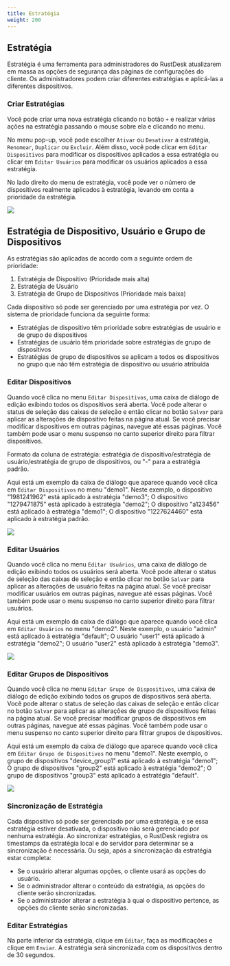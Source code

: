 ```yaml
---
title: Estratégia
weight: 200
---
```


## Estratégia

Estratégia é uma ferramenta para administradores do RustDesk atualizarem em massa as opções de segurança das páginas de configurações do cliente. Os administradores podem criar diferentes estratégias e aplicá-las a diferentes dispositivos.

### Criar Estratégias

Você pode criar uma nova estratégia clicando no botão `+` e realizar várias ações na estratégia passando o mouse sobre ela e clicando no menu.

No menu pop-up, você pode escolher `Ativar` ou `Desativar` a estratégia, `Renomear`, `Duplicar` ou `Excluir`. Além disso, você pode clicar em `Editar Dispositivos` para modificar os dispositivos aplicados a essa estratégia ou clicar em `Editar Usuários` para modificar os usuários aplicados a essa estratégia.

No lado direito do menu de estratégia, você pode ver o número de dispositivos realmente aplicados à estratégia, levando em conta a prioridade da estratégia.

![](/docs/en/self-host/rustdesk-server-pro/strategy/images/strategy_menu.png)

## Estratégia de Dispositivo, Usuário e Grupo de Dispositivos

As estratégias são aplicadas de acordo com a seguinte ordem de prioridade:
1. Estratégia de Dispositivo (Prioridade mais alta)
2. Estratégia de Usuário
3. Estratégia de Grupo de Dispositivos (Prioridade mais baixa)

Cada dispositivo só pode ser gerenciado por uma estratégia por vez. O sistema de prioridade funciona da seguinte forma:
- Estratégias de dispositivo têm prioridade sobre estratégias de usuário e de grupo de dispositivos
- Estratégias de usuário têm prioridade sobre estratégias de grupo de dispositivos
- Estratégias de grupo de dispositivos se aplicam a todos os dispositivos no grupo que não têm estratégia de dispositivo ou usuário atribuída

### Editar Dispositivos

Quando você clica no menu `Editar Dispositivos`, uma caixa de diálogo de edição exibindo todos os dispositivos será aberta. Você pode alterar o status de seleção das caixas de seleção e então clicar no botão `Salvar` para aplicar as alterações de dispositivo feitas na página atual. Se você precisar modificar dispositivos em outras páginas, navegue até essas páginas. Você também pode usar o menu suspenso no canto superior direito para filtrar dispositivos.

Formato da coluna de estratégia: estratégia de dispositivo/estratégia de usuário/estratégia de grupo de dispositivos, ou "-" para a estratégia padrão.

Aqui está um exemplo da caixa de diálogo que aparece quando você clica em `Editar Dispositivos` no menu "demo1". Neste exemplo, o dispositivo "1981241962" está aplicado à estratégia "demo3"; O dispositivo "1279471875" está aplicado à estratégia "demo2"; O dispositivo "a123456" está aplicado à estratégia "demo1"; O dispositivo "1227624460" está aplicado à estratégia padrão.

![](/docs/en/self-host/rustdesk-server-pro/strategy/images/edit_devices.png)

### Editar Usuários

Quando você clica no menu `Editar Usuários`, uma caixa de diálogo de edição exibindo todos os usuários será aberta. Você pode alterar o status de seleção das caixas de seleção e então clicar no botão `Salvar` para aplicar as alterações de usuário feitas na página atual. Se você precisar modificar usuários em outras páginas, navegue até essas páginas. Você também pode usar o menu suspenso no canto superior direito para filtrar usuários.

Aqui está um exemplo da caixa de diálogo que aparece quando você clica em `Editar Usuários` no menu "demo2". Neste exemplo, o usuário "admin" está aplicado à estratégia "default"; O usuário "user1" está aplicado à estratégia "demo2"; O usuário "user2" está aplicado à estratégia "demo3".

![](/docs/en/self-host/rustdesk-server-pro/strategy/images/edit_users.png)

### Editar Grupos de Dispositivos

Quando você clica no menu `Editar Grupo de Dispositivos`, uma caixa de diálogo de edição exibindo todos os grupos de dispositivos será aberta. Você pode alterar o status de seleção das caixas de seleção e então clicar no botão `Salvar` para aplicar as alterações de grupo de dispositivos feitas na página atual. Se você precisar modificar grupos de dispositivos em outras páginas, navegue até essas páginas. Você também pode usar o menu suspenso no canto superior direito para filtrar grupos de dispositivos.

Aqui está um exemplo da caixa de diálogo que aparece quando você clica em `Editar Grupo de Dispositivos` no menu "demo1". Neste exemplo, o grupo de dispositivos "device_group1" está aplicado à estratégia "demo1"; O grupo de dispositivos "group2" está aplicado à estratégia "demo2"; O grupo de dispositivos "group3" está aplicado à estratégia "default".

![](/docs/en/self-host/rustdesk-server-pro/strategy/images/edit_device_groups.png)

### Sincronização de Estratégia

Cada dispositivo só pode ser gerenciado por uma estratégia, e se essa estratégia estiver desativada, o dispositivo não será gerenciado por nenhuma estratégia. Ao sincronizar estratégias, o RustDesk registra os timestamps da estratégia local e do servidor para determinar se a sincronização é necessária. Ou seja, após a sincronização da estratégia estar completa:

* Se o usuário alterar algumas opções, o cliente usará as opções do usuário.
* Se o administrador alterar o conteúdo da estratégia, as opções do cliente serão sincronizadas.
* Se o administrador alterar a estratégia à qual o dispositivo pertence, as opções do cliente serão sincronizadas.

### Editar Estratégias

Na parte inferior da estratégia, clique em `Editar`, faça as modificações e clique em `Enviar`. A estratégia será sincronizada com os dispositivos dentro de 30 segundos.
